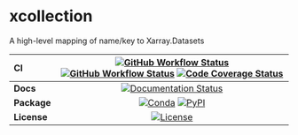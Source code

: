 # xcollection

A high-level mapping of name/key to Xarray.Datasets

| CI          | [![GitHub Workflow Status][github-ci-badge]][github-ci-link] [![GitHub Workflow Status][github-lint-badge]][github-lint-link] [![Code Coverage Status][codecov-badge]][codecov-link] |
| :---------- | :----------------------------------------------------------------------------------------------------------------------------------------------------------------------------------: |
| **Docs**    |                                                                    [![Documentation Status][rtd-badge]][rtd-link]                                                                    |
| **Package** |                                                         [![Conda][conda-badge]][conda-link] [![PyPI][pypi-badge]][pypi-link]                                                         |
| **License** |                                                                        [![License][license-badge]][repo-link]                                                                        |

[github-ci-badge]: https://img.shields.io/github/workflow/status/NCAR/xcollection/CI?label=CI&logo=github&style=for-the-badge
[github-lint-badge]: https://img.shields.io/github/workflow/status/NCAR/xcollection/linting?label=linting&logo=github&style=for-the-badge
[github-ci-link]: https://github.com/NCAR/xcollection/actions?query=workflow%3ACI
[github-lint-link]: https://github.com/NCAR/xcollection/actions?query=workflow%3Alinting
[codecov-badge]: https://img.shields.io/codecov/c/github/NCAR/xcollection.svg?logo=codecov&style=for-the-badge
[codecov-link]: https://codecov.io/gh/NCAR/xcollection
[rtd-badge]: https://img.shields.io/readthedocs/xcollection/latest.svg?style=for-the-badge
[rtd-link]: https://xcollection.readthedocs.io/en/latest/?badge=latest
[pypi-badge]: https://img.shields.io/pypi/v/xcollection?logo=pypi&style=for-the-badge
[pypi-link]: https://pypi.org/project/xcollection
[conda-badge]: https://img.shields.io/conda/vn/conda-forge/xcollection?logo=anaconda&style=for-the-badge
[conda-link]: https://anaconda.org/conda-forge/xcollection
[license-badge]: https://img.shields.io/github/license/NCAR/xcollection?style=for-the-badge
[repo-link]: https://github.com/NCAR/xcollection

